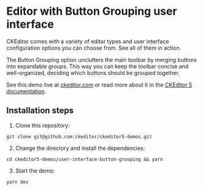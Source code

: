 # Editor with Button Grouping user interface

CKEditor comes with a variety of editor types and user interface configuration options you can choose from. See all of them in action.

The Button Grouping option unclutters the main toolbar by merging buttons into expandable groups. This way you can keep the toolbar concise and well-organized, deciding which buttons should be grouped together.

See this demo live at [ckeditor.com](http://ckeditor.com/ckeditor-5/demo/editor-types.html#button-grouping) or read more about it in the [CKEditor 5 documentation](https://ckeditor.com/docs/ckeditor5/latest/features/toolbar/toolbar.html#grouping-toolbar-items-in-drop-downs-nested-toolbars).

## Installation steps

1. Clone this repository:

```shell
git clone git@github.com:ckeditor/ckeditor5-demos.git
```

2. Change the directory and install the dependencies:

```shell
cd ckeditor5-demos/user-interface-button-grouping && yarn
```

3. Start the demo:

```shell
yarn dev
```
